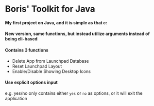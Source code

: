 # Boris' Toolkit for Java

#### My first project on Java, and it is simple as that c:

#### New version, same functions, but instead utilize arguments instead of being cli-based

#### Contains 3 functions
- Delete App from Launchpad Database
- Reset Launchpad Layout
- Enable/Disable Showing Desktop Icons

#### Use explicit options input
e.g. yes/no only contains either `yes` or `no` as options, or it will exit the application
